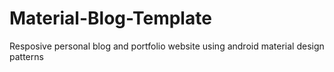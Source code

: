 # Material-Blog-Template

Resposive personal blog and portfolio website using android material design patterns
